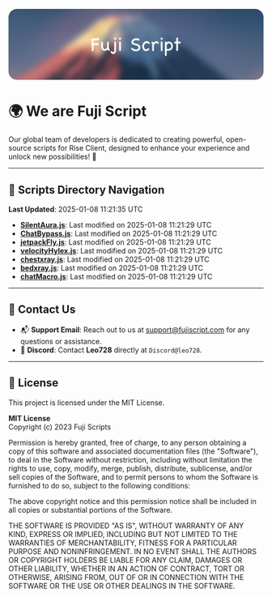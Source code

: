 ![Banner](.github/b.webp)

# 🌍 **We are Fuji Script**

Our global team of developers is dedicated to creating powerful, open-source scripts for Rise Client, designed to enhance your experience and unlock new possibilities! 🌟

---
<!-- SCRIPTS_NAVIGATION_START -->
## 📂 **Scripts Directory Navigation**

**Last Updated**: 2025-01-08 11:21:35 UTC

- **[SilentAura.js](scripts/SilentAura.js)**: Last modified on 2025-01-08 11:21:29 UTC
- **[ChatBypass.js](scripts/ChatBypass.js)**: Last modified on 2025-01-08 11:21:29 UTC
- **[jetpackFly.js](scripts/jetpackFly.js)**: Last modified on 2025-01-08 11:21:29 UTC
- **[velocityHylex.js](scripts/velocityHylex.js)**: Last modified on 2025-01-08 11:21:29 UTC
- **[chestxray.js](scripts/chestxray.js)**: Last modified on 2025-01-08 11:21:29 UTC
- **[bedxray.js](scripts/bedxray.js)**: Last modified on 2025-01-08 11:21:29 UTC
- **[chatMacro.js](scripts/chatMacro.js)**: Last modified on 2025-01-08 11:21:29 UTC

<!-- SCRIPTS_NAVIGATION_END -->

---

## 💬 **Contact Us**  
- 📬 **Support Email**: Reach out to us at [support@fujiscript.com](mailto:support@fujiscript.com) for any questions or assistance.  
- 💬 **Discord**: Contact **Leo728** directly at `Discord@leo728`.

---

## 📜 **License**

This project is licensed under the MIT License.  

**MIT License**  
Copyright (c) 2023 Fuji Scripts  

Permission is hereby granted, free of charge, to any person obtaining a copy of this software and associated documentation files (the "Software"), to deal in the Software without restriction, including without limitation the rights to use, copy, modify, merge, publish, distribute, sublicense, and/or sell copies of the Software, and to permit persons to whom the Software is furnished to do so, subject to the following conditions:  

The above copyright notice and this permission notice shall be included in all copies or substantial portions of the Software.  

THE SOFTWARE IS PROVIDED "AS IS", WITHOUT WARRANTY OF ANY KIND, EXPRESS OR IMPLIED, INCLUDING BUT NOT LIMITED TO THE WARRANTIES OF MERCHANTABILITY, FITNESS FOR A PARTICULAR PURPOSE AND NONINFRINGEMENT. IN NO EVENT SHALL THE AUTHORS OR COPYRIGHT HOLDERS BE LIABLE FOR ANY CLAIM, DAMAGES OR OTHER LIABILITY, WHETHER IN AN ACTION OF CONTRACT, TORT OR OTHERWISE, ARISING FROM, OUT OF OR IN CONNECTION WITH THE SOFTWARE OR THE USE OR OTHER DEALINGS IN THE SOFTWARE.  
